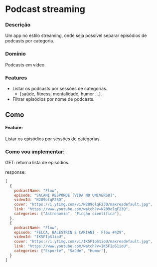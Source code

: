 # Podcast streaming

### Descrição
Um app no estilo streaming, onde seja possível separar episódios de podcasts por categoria.

### Domínio
Podcasts em vídeo.

### Features
- Listar os podcasts por sessões de categorias.
  - [saúde, fitness, mentalidade, humor ...].
- Filtrar episódios por nome de podcasts.

## Como

#### Feature:

Listar os episódios por sessões de categorias.

### Como vou implementar:

GET: retorna lista de episódios.

response: 

```js
[
  {
    podcastName: "Flow",
    episode: "SACANI RESPONDE [VIDA NO UNIVERSO]",
    videoId: "N209olqF23Q",
    cover: "https://i.ytimg.com/vi/N209olqF23Q/maxresdefault.jpg",
    link: "https://www.youtube.com/watch?v=N209olqF23Q",
    categories: ["Astronomia", "Ficção científica"],
  },
  {
    podcastName: "Flow",
    episode: "FELCA, BALESTRIN E CARIANI - Flow #429",
    videoId: "IK5FIpS1ioU",
    cover: "https://i.ytimg.com/vi/IK5FIpS1ioU/maxresdefault.jpg",
    link: "https://www.youtube.com/watch?v=IK5FIpS1ioU",
    categories: ["Esporte", "Saúde", "Humor"],
  }
]
```
